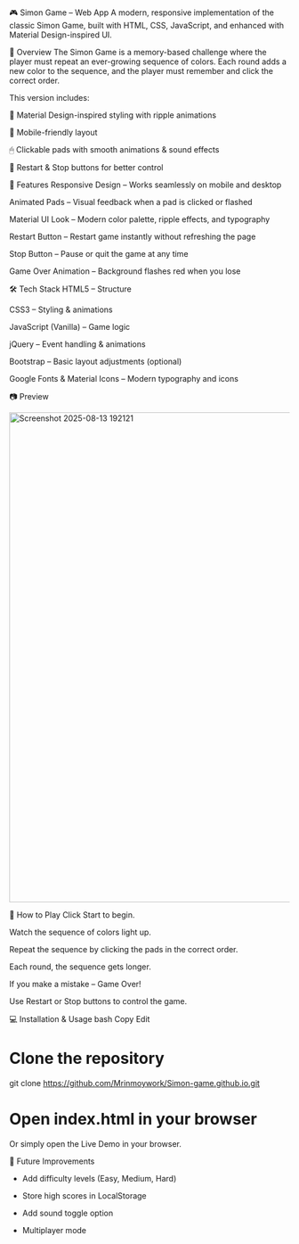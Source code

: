 🎮 Simon Game – Web App
A modern, responsive implementation of the classic Simon Game, built with HTML, CSS, JavaScript, and enhanced with Material Design-inspired UI.

📌 Overview
The Simon Game is a memory-based challenge where the player must repeat an ever-growing sequence of colors.
Each round adds a new color to the sequence, and the player must remember and click the correct order.

This version includes:

🎨 Material Design-inspired styling with ripple animations

📱 Mobile-friendly layout

🖱 Clickable pads with smooth animations & sound effects

🔄 Restart & Stop buttons for better control

🚀 Features
Responsive Design – Works seamlessly on mobile and desktop

Animated Pads – Visual feedback when a pad is clicked or flashed

Material UI Look – Modern color palette, ripple effects, and typography

Restart Button – Restart game instantly without refreshing the page

Stop Button – Pause or quit the game at any time

Game Over Animation – Background flashes red when you lose

🛠 Tech Stack
HTML5 – Structure

CSS3 – Styling & animations

JavaScript (Vanilla) – Game logic

jQuery – Event handling & animations

Bootstrap – Basic layout adjustments (optional)

Google Fonts & Material Icons – Modern typography and icons

📷 Preview

<img width="1918" height="879" alt="Screenshot 2025-08-13 192121" src="https://github.com/user-attachments/assets/a9cf27d9-de3a-40de-9c4e-cd4b7034d40e" />


🎯 How to Play
Click Start to begin.

Watch the sequence of colors light up.

Repeat the sequence by clicking the pads in the correct order.

Each round, the sequence gets longer.

If you make a mistake – Game Over!

Use Restart or Stop buttons to control the game.

💻 Installation & Usage
bash
Copy
Edit
# Clone the repository
git clone https://github.com/Mrinmoywork/Simon-game.github.io.git

# Open index.html in your browser
Or simply open the Live Demo in your browser.

📌 Future Improvements
* Add difficulty levels (Easy, Medium, Hard)

* Store high scores in LocalStorage

* Add sound toggle option

* Multiplayer mode

